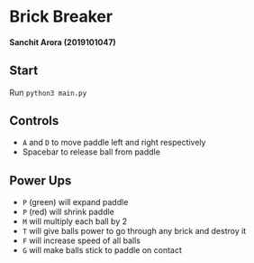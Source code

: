 # Brick Breaker

#### Sanchit Arora (2019101047)

## Start

Run `python3 main.py`

## Controls

- `A` and `D` to move paddle left and right respectively
- Spacebar to release ball from paddle

## Power Ups

- `P` (green) will expand paddle
- `P` (red) will shrink paddle
- `M` will multiply each ball by 2
- `T` will give balls power to go through any brick and destroy it
- `F` will increase speed of all balls
- `G` will make balls stick to paddle on contact
